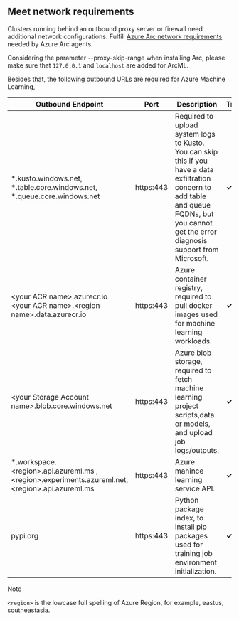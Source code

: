 ## Meet network requirements
Clusters running behind an outbound proxy server or firewall need additional network configurations. Fulfill [Azure Arc network requirements](https://docs.microsoft.com/en-us/azure/azure-arc/kubernetes/quickstart-connect-cluster?tabs=azure-cli#meet-network-requirement) needed by Azure Arc agents. 

Considering the parameter --proxy-skip-range when installing Arc, please make sure that `127.0.0.1` and `localhost` are added for ArcML.

Besides that, the following outbound URLs are required for Azure Machine Learning,

| Outbound Endpoint| Port | Description|Training |Inference |
|--|--|--|--|--|
| *.kusto.windows.net,<br> \*.table.core.windows.net, <br>\*.queue.core.windows.net | https:443 | Required to upload system logs to Kusto. You can skip this if you have a data exfiltration concern to add table and queue FQDNs, but you cannot get the error diagnosis support from Microsoft.|**&check;**|**&check;**|
| \<your ACR name>\.azurecr.io<br>\<your ACR name>\.\<region name>\.data.azurecr.io | https:443 | Azure container registry, required to pull docker images used for machine learning workloads.|**&check;**|**&check;**|
| \<your Storage Account name>\.blob.core.windows.net | https:443 | Azure blob storage, required to fetch machine learning project scripts,data or models, and upload job logs/outputs.|**&check;**|**&check;**|
| *.workspace.\<region\>.api.azureml.ms ,<br>  \<region\>.experiments.azureml.net, <br> \<region\>.api.azureml.ms | https:443 | Azure mahince learning service API.|**&check;**|**&check;**|
| pypi.org | https:443 | Python package index, to install pip packages used for training job environment initialization.|**&check;**|N/A|

> [!NOTE]
> `<region>` is the lowcase full spelling of Azure Region, for example, eastus, southeastasia.

